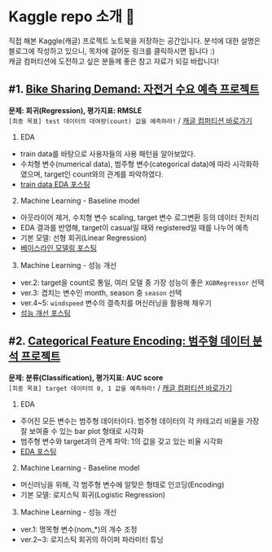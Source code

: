 # Kaggle repo 소개 👋
직접 해본 Kaggle(캐글) 프로젝트 노트북을 저장하는 공간입니다. 분석에 대한 설명은 블로그에 작성하고 있으니, 목차에 걸어둔 링크를 클릭하시면 됩니다 :)  
캐글 컴퍼티션에 도전하고 싶은 분들께 좋은 참고 자료가 되길 바랍니다!  

## #1. [Bike Sharing Demand: 자전거 수요 예측 프로젝트](https://github.com/suy379/Kaggle/tree/main/Bike_sharing_demand)  
**문제: 회귀(Regression), 평가지표: RMSLE**  
`[최종 목표] test 데이터의 대여량(count) 값을 예측하라!` / [캐글 컴퍼티션 바로가기](https://www.kaggle.com/competitions/bike-sharing-demand)  

1. EDA 
  - train data를 바탕으로 사용자들의 사용 패턴을 알아보았다.
  - 수치형 변수(numerical data), 범주형 변수(categorical data)에 따라 시각화하였으며, target인 count와의 관계를 파악하였다.
  - [train data EDA 포스팅](https://suy379.tistory.com/133)  

2. Machine Learning - Baseline model
- 아웃라이어 제거, 수치형 변수 scaling, target 변수 로그변환 등의 데이터 전처리
- EDA 결과를 반영해, target이 casual일 때와 registered일 때를 나누어 예측
- 기본 모델: 선형 회귀(Linear Regression)
- [베이스라인 모델링 포스팅](https://suy379.tistory.com/139)  

3. Machine Learning - 성능 개선
- ver.2: target을 count로 통일, 여러 모델 중 가장 성능이 좋은 `XGBRegressor` 선택
- ver.3: 겹치는 변수인 month, season 중 `season` 선택
- ver.4~5: `windspeed` 변수의 결측치를 머신러닝을 활용해 채우기
- [성능 개선 포스팅](https://suy379.tistory.com/141)  


## #2. [Categorical Feature Encoding: 범주형 데이터 분석 프로젝트](https://github.com/suy379/Kaggle/tree/main/Categorical_feature_encoding)  
**문제: 분류(Classification), 평가지표: AUC score**  
`[최종 목표] target 데이터의 0, 1 값을 예측하라!` / [캐글 컴퍼티션 바로가기](https://www.kaggle.com/competitions/cat-in-the-dat)  


1. EDA
- 주어진 모든 변수는 범주형 데이터이다. 범주형 데이터의 각 카테고리 비율을 가장 잘 보여줄 수 있는 bar plot 형태로 시각화
- 범주형 변수와 target과의 관계 파악: 1의 값을 갖고 있는 비율 시각화
- [EDA 포스팅](https://suy379.tistory.com/153)  

2. Machine Learning - Baseline model
- 머신러닝을 위해, 각 범주형 변수에 알맞은 형태로 인코딩(Encoding)
- 기본 모델: 로지스틱 회귀(Logistic Regression)  

3. Machine Learning - 성능 개선
- ver.1: 명목형 변수(nom_*)의 개수 조정
- ver.2~3: 로지스틱 회귀의 하이퍼 파라미터 튜닝  

